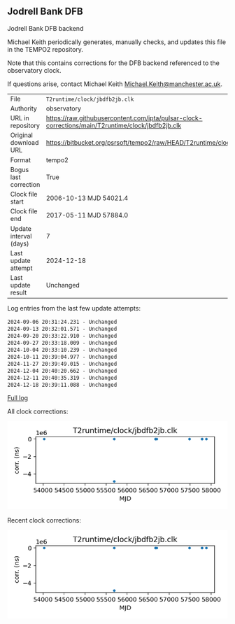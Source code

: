 
## Jodrell Bank DFB

Jodrell Bank DFB backend

Michael Keith periodically generates, manually checks, and updates
this file in the TEMPO2 repository.

Note that this contains corrections for the DFB backend referenced
to the observatory clock.

If questions arise, contact Michael Keith
<Michael.Keith@manchester.ac.uk>.

|     |     |
|:--- |:--- |
| File | `T2runtime/clock/jbdfb2jb.clk` |
| Authority | observatory |
| URL in repository | <https://raw.githubusercontent.com/ipta/pulsar-clock-corrections/main/T2runtime/clock/jbdfb2jb.clk> |
| Original download URL | <https://bitbucket.org/psrsoft/tempo2/raw/HEAD/T2runtime/clock/jbdfb2jb.clk> |
| Format | tempo2 |
| Bogus last correction | True |
| Clock file start | 2006-10-13 MJD 54021.4 |
| Clock file end | 2017-05-11 MJD 57884.0 |
| Update interval (days) | 7 |
| Last update attempt | 2024-12-18 |
| Last update result | Unchanged |

Log entries from the last few update attempts:
```
2024-09-06 20:31:24.231 - Unchanged
2024-09-13 20:32:01.571 - Unchanged
2024-09-20 20:33:22.910 - Unchanged
2024-09-27 20:33:18.009 - Unchanged
2024-10-04 20:33:10.239 - Unchanged
2024-10-11 20:39:04.977 - Unchanged
2024-11-27 20:39:49.015 - Unchanged
2024-12-04 20:40:20.662 - Unchanged
2024-12-11 20:40:35.319 - Unchanged
2024-12-18 20:39:11.088 - Unchanged
```
[Full log](https://raw.githubusercontent.com/ipta/pulsar-clock-corrections/main/log/T2runtime/clock/jbdfb2jb.clk.log)


All clock corrections:

![plot of all clock corrections](jbdfb2jb.clk.png "All corrections")

Recent clock corrections:

![plot of recent clock corrections](jbdfb2jb.clk.short.png "Recent corrections")

